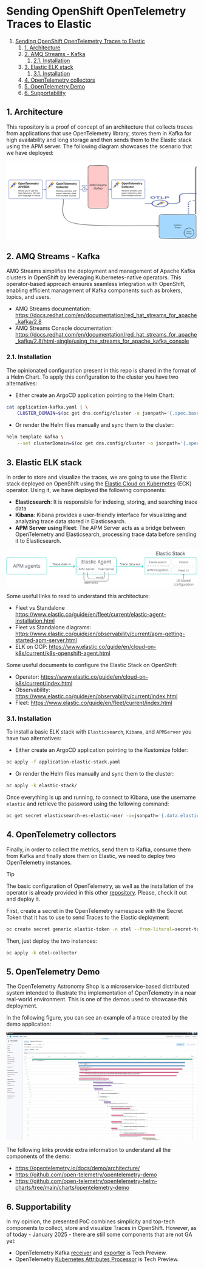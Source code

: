 # Sending OpenShift OpenTelemetry Traces to Elastic 
1. [Sending OpenShift OpenTelemetry Traces to Elastic](#sending-openshift-opentelemetry-traces-to-elastic)
   1. [1. Architecture](#1-architecture)
   2. [2. AMQ Streams - Kafka](#2-amq-streams---kafka)
      1. [2.1. Installation](#21-installation)
   3. [3. Elastic ELK stack](#3-elastic-elk-stack)
      1. [3.1. Installation](#31-installation)
   4. [4. OpenTelemetry collectors](#4-opentelemetry-collectors)
   5. [5. OpenTelemetry Demo](#5-opentelemetry-demo)
   6. [6. Supportability](#6-supportability)

## 1. Architecture

This repository is a proof of concept of an architecture that collects traces from applications that use OpenTelemetry library, stores them in Kafka for high availability and long storage and then sends them to the Elastic stack using the APM server. The following diagram showcases the scenario that we have deployed:

![Architecture Diagram](docs/images/arch-diagram.svg "Architecture Diagram")




## 2. AMQ Streams - Kafka

AMQ Streams simplifies the deployment and management of Apache Kafka clusters in OpenShift by leveraging Kubernetes-native operators. This operator-based approach ensures seamless integration with OpenShift, enabling efficient management of Kafka components such as brokers, topics, and users.


* AMQ Streams documentation: https://docs.redhat.com/en/documentation/red_hat_streams_for_apache_kafka/2.8
* AMQ Streams Console documentation: https://docs.redhat.com/en/documentation/red_hat_streams_for_apache_kafka/2.8/html-single/using_the_streams_for_apache_kafka_console


### 2.1. Installation

The opinionated configuration present in this repo is shared in the format of a Helm Chart. To apply this configuration to the cluster you have two alternatives:

* Either create an ArgoCD application pointing to the Helm Chart:

```bash
cat application-kafka.yaml | \
    CLUSTER_DOMAIN=$(oc get dns.config/cluster -o jsonpath='{.spec.baseDomain}') envsubst | oc apply -f -
```

* Or render the Helm files  manually and sync them to the cluster:

```bash
helm template kafka \
    --set clusterDomain=$(oc get dns.config/cluster -o jsonpath='{.spec.baseDomain}') | oc apply -f -
```





## 3. Elastic ELK stack


In order to store and visualize the traces, we are going to use the Elastic stack deployed on OpenShift using the [Elastic Cloud on Kubernetes](https://www.elastic.co/blog/elastic-cloud-on-kubernetes-red-hat-openshift-certified-operator) (ECK) operator. Using it, we have deployed the following components:

* **Elasticsearch**: It is responsible for indexing, storing, and searching trace data
* **Kibana**: Kibana provides a user-friendly interface for visualizing and analyzing trace data stored in Elasticsearch.
* **APM Server using Fleet**: The APM Server acts as a bridge between OpenTelemetry and Elasticsearch, processing trace data before sending it to Elasticsearch.


![Elastic stack components](docs/images/elastic-apm-with-fleet.png "Elastic stack components")


Some useful links to read to understand this architecture:

* Fleet vs Standalone https://www.elastic.co/guide/en/fleet/current/elastic-agent-installation.html
* Fleet vs Standalone diagrams: https://www.elastic.co/guide/en/observability/current/apm-getting-started-apm-server.html
* ELK on OCP: https://www.elastic.co/guide/en/cloud-on-k8s/current/k8s-openshift-agent.html

Some useful documents to configure the Elastic Stack on OpenShift:

* Operator: https://www.elastic.co/guide/en/cloud-on-k8s/current/index.html
* Observability: https://www.elastic.co/guide/en/observability/current/index.html
* Fleet: https://www.elastic.co/guide/en/fleet/current/index.html


### 3.1. Installation

To install a basic ELK stack with `Elasticsearch`, `Kibana`, and `APMServer` you have two alternatives:

* Either create an ArgoCD application pointing to the Kustomize folder:

```bash
oc apply -f application-elastic-stack.yaml
```

* Or render the Helm files  manually and sync them to the cluster:

```bash
oc apply -k elastic-stack/
```

Once everything is up and running, to connect to Kibana, use the username `elastic` and retrieve the password using the following command:

```bash
oc get secret elasticsearch-es-elastic-user -o=jsonpath='{.data.elastic}' -n elastic | base64 --decode
```





## 4. OpenTelemetry collectors

Finally, in order to collect the metrics, send them to Kafka, consume them from Kafka and finally store them on Elastic, we need to deploy two OpenTelemetry instances. 

> [!TIP]
> The basic configuration of OpenTelemetry, as well as the installation of the operator is already provided in this other [repository](https://github.com/alvarolop/quarkus-observability-app?tab=readme-ov-file#42-red-hat-build-of-opentelemetry). Please, check it out and deploy it. 

First, create a secret in the OpenTelemetry namespace with the Secret Token that it has to use to send Traces to the Elastic deployment:

```bash
oc create secret generic elastic-token -n otel --from-literal=secret-token=$(oc get secret apm-server-apm-token -n elastic --template='{{index .data "secret-token" | base64decode}}')
```

Then, just deploy the two instances:

```bash
oc apply -k otel-collector
```



## 5. OpenTelemetry Demo

The OpenTelemetry Astronomy Shop is a microservice-based distributed system intended to illustrate the implementation of OpenTelemetry in a near real-world environment. This is one of the demos used to showcase this deployment. 



In the following figure, you can see an example of a trace created by the demo application:

![OpenTelemetry Astronomy Shop Traces](docs/images/astromony-traces.png "OpenTelemetry Astronomy Shop Traces")


The following links provide extra information to understand all the components of the demo:

* https://opentelemetry.io/docs/demo/architecture/
* https://github.com/open-telemetry/opentelemetry-demo
* https://github.com/open-telemetry/opentelemetry-helm-charts/tree/main/charts/opentelemetry-demo





## 6. Supportability

In my opinion, the presented PoC combines simplicity and top-tech components to collect, store and visualize Traces in OpenShift. However, as of today - January 2025 - there are still some components that are not GA yet:

* OpenTelemetry Kafka [receiver](https://docs.openshift.com/container-platform/4.17/observability/otel/otel-collector/otel-collector-receivers.html#kafka-receiver_otel-collector-receivers) and [exporter](https://docs.openshift.com/container-platform/4.17/observability/otel/otel-collector/otel-collector-exporters.html#kafka-exporter_otel-collector-exporters) is Tech Preview.
* OpenTelemetry [Kubernetes Attributes Processor](https://docs.openshift.com/container-platform/4.17/observability/otel/otel-collector/otel-collector-processors.html#resource-processor_otel-collector-processors) is Tech Preview.


